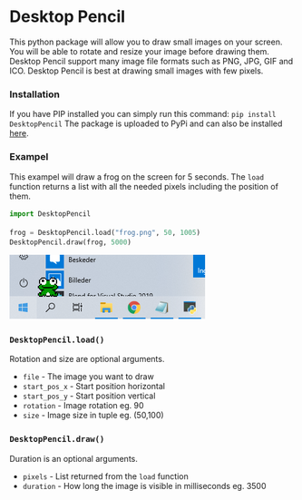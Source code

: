 # Desktop Pencil
This python package will allow you to draw small images on your screen. You will be able to rotate and resize your image before drawing them. Desktop Pencil support many image file formats such as PNG, JPG, GIF and ICO. Desktop Pencil is best at drawing small images with few pixels.

### Installation
If you have PIP installed you can simply run this command: `pip install DesktopPencil`
The package is uploaded to PyPi and can also be installed [here](https://pypi.org/project/DesktopPencil/).

### Exampel
This exampel will draw a frog on the screen for 5 seconds. The ```load``` function returns a list with all the needed pixels including the position of them.
```python
import DesktopPencil

frog = DesktopPencil.load("frog.png", 50, 1005)
DesktopPencil.draw(frog, 5000)
```
<img src="/Exampels/1.PNG">

### ```DesktopPencil.load()```
Rotation and size are optional arguments.
* ```file``` - The image you want to draw
* ```start_pos_x``` - Start position horizontal
* ```start_pos_y``` - Start position vertical
* ```rotation``` - Image rotation eg. 90
* ```size``` - Image size in tuple eg. (50,100)

### ```DesktopPencil.draw()```
Duration is an optional arguments.
* ```pixels``` - List returned from the ```load``` function
* ```duration``` - How long the image is visible in milliseconds eg. 3500
